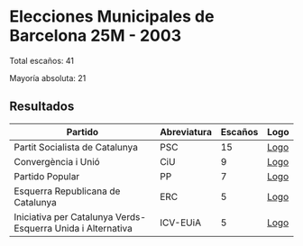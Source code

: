 # Elecciones Municipales de Barcelona 25M - 2003

Total escaños: 41

Mayoría absoluta: 21

## Resultados

| Partido | Abreviatura | Escaños | Logo |
| - | - | - | - |
| Partit Socialista de Catalunya | PSC | 15 | [Logo](https://github.com/playzzz/Pactos/blob/master/Logos/PSC.jpg?raw=true)
| Convergència i Unió | CiU | 9 | [Logo](https://github.com/playzzz/Pactos/blob/master/Logos/CIU.jpg?raw=true)
| Partido Popular | PP | 7 | [Logo](https://github.com/playzzz/Pactos/blob/master/Logos/PP.jpg?raw=true)
| Esquerra Republicana de Catalunya | ERC | 5 | [Logo](https://github.com/playzzz/Pactos/blob/master/Logos/ERC.jpg?raw=true)
| Iniciativa per Catalunya Verds-Esquerra Unida i Alternativa | ICV-EUiA | 5 | [Logo](https://github.com/playzzz/Pactos/blob/master/Logos/ICV.jpg?raw=true)
